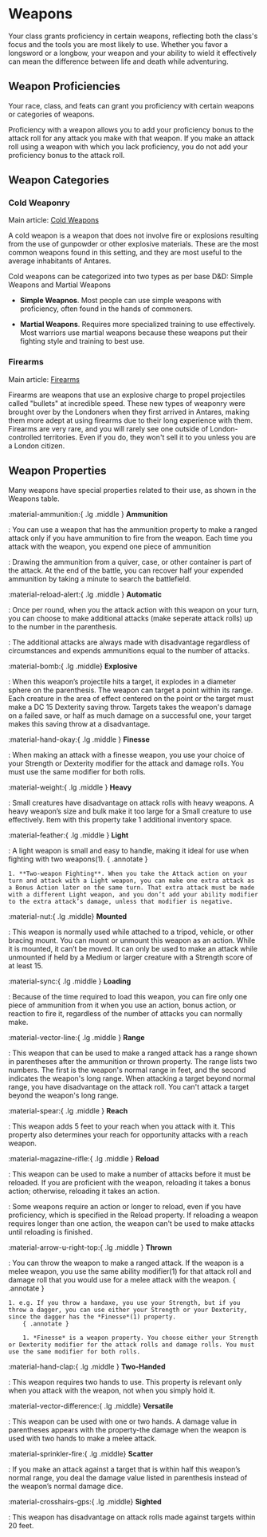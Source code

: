 # Weapons

Your class grants proficiency in certain weapons, reflecting both the class's focus and the tools you are most likely to use. Whether you favor a longsword or a longbow, your weapon and your ability to wield it effectively can mean the difference between life and death while adventuring.

## Weapon Proficiencies

Your race, class, and feats can grant you proficiency with certain weapons or categories of weapons. 

Proficiency with a weapon allows you to add your proficiency bonus to the attack roll for any attack you make with that weapon. If you make an attack roll using a weapon with which you lack proficiency, you do not add your proficiency bonus to the attack roll.

## Weapon Categories

### Cold Weaponry

Main article: [Cold Weapons](weapon-cold.md)

A cold weapon is a weapon that does not involve fire or explosions resulting from the use of gunpowder or other explosive materials. These are the most common weapons found in this setting, and they are most useful to the average inhabitants of Antares.

Cold weapons can be categorized into two types as per base D&D: Simple Weapons and Martial Weapons

- **Simple Weapnos**. Most people can use simple weapons with proficiency, often found in the hands of commoners.

- **Martial Weapons**. Requires more specialized training to use effectively. Most warriors use martial weapons because these weapons put their fighting style and training to best use.

### Firearms

Main article: [Firearms](weapon-firearm.md) 

Firearms are weapons that use an explosive charge to propel projectiles called "bullets" at incredible speed. These new types of weaponry were brought over by the Londoners when they first arrived in Antares, making them more adept at using firearms due to their long experience with them. Firearms are very rare, and you will rarely see one outside of London-controlled territories. Even if you do, they won't sell it to you unless you are a London citizen.

## Weapon Properties

Many weapons have special properties related to their use, as shown in the Weapons table.

:material-ammunition:{ .lg .middle } **Ammunition**

:   You can use a weapon that has the ammunition property to make a ranged attack only if you have ammunition to fire from the weapon. Each time you attack with the weapon, you expend one piece of ammunition

:   Drawing the ammunition from a quiver, case, or other container is part of the attack. At the end of the battle, you can recover half your expended ammunition by taking a minute to search the battlefield.

:material-reload-alert:{ .lg .middle } **Automatic**

:   Once per round, when you the attack action with this weapon on your turn, you can choose to make additional attacks (make seperate attack rolls) up to the number in the parenthesis. 

:   The additional attacks are always made with disadvantage regardless of circumstances and expends ammunitions equal to the number of attacks.

:material-bomb:{ .lg .middle} **Explosive**

:   When this weapon’s projectile hits a target, it explodes in a diameter sphere on the parenthesis. The weapon can target a point within its range. Each creature in the area of effect centered on the point or the target must make a DC 15 Dexterity saving throw. Targets takes the weapon's damage on a failed save, or half as much damage on a successful one, your target makes this saving throw at a disadvantage.

:material-hand-okay:{ .lg .middle } **Finesse**

:   When making an attack with a finesse weapon, you use your choice of your Strength or Dexterity modifier for the attack and damage rolls. You must use the same modifier for both rolls.

:material-weight:{ .lg .middle } **Heavy**

:   Small creatures have disadvantage on attack rolls with heavy weapons. A heavy weapon’s size and bulk make it too large for a Small creature to use effectively. Item with this property take 1 additional inventory space.

:material-feather:{ .lg .middle } **Light**

:   A light weapon is small and easy to handle, making it ideal for use when fighting with two weapons(1).
    { .annotate }

    1. **Two-weapon Fighting**. When you take the Attack action on your turn and attack with a Light weapon, you can make one extra attack as a Bonus Action later on the same turn. That extra attack must be made with a different Light weapon, and you don’t add your ability modifier to the extra attack’s damage, unless that modifier is negative.

:material-nut:{ .lg .middle} **Mounted**

:   This weapon is normally used while attached to a tripod, vehicle, or other bracing mount. You can mount or unmount this weapon as an action. While it is mounted, it can’t be moved. It can only be used to make an attack while unmounted if held by a Medium or larger creature with a Strength score of at least 15.

:material-sync:{ .lg .middle } **Loading**

:   Because of the time required to load this weapon, you can fire only one piece of ammunition from it when you use an action, bonus action, or reaction to fire it, regardless of the number of attacks you can normally make.

:material-vector-line:{ .lg .middle } **Range**

:   This weapon that can be used to make a ranged attack has a range shown in parentheses after the ammunition or thrown property. The range lists two numbers. The first is the weapon's normal range in feet, and the second indicates the weapon's long range. When attacking a target beyond normal range, you have disadvantage on the attack roll. You can't attack a target beyond the weapon's long range.

:material-spear:{ .lg .middle } **Reach**

:   This weapon adds 5 feet to your reach when you attack with it. This property also determines your reach for opportunity attacks with a reach weapon.

:material-magazine-rifle:{ .lg .middle } **Reload**

:   This weapon can be used to make a number of attacks before it must be reloaded. If you are proficient with the weapon, reloading it takes a bonus action; otherwise, reloading it takes an action. 

:   Some weapons require an action or longer to reload, even if you have proficiency, which is specified in the Reload property. If reloading a weapon requires longer than one action, the weapon can't be used to make attacks until reloading is finished.

:material-arrow-u-right-top:{ .lg .middle } **Thrown**

:   You can throw the weapon to make a ranged attack. If the weapon is a melee weapon, you use the same ability modifier(1) for that attack roll and damage roll that you would use for a melee attack with the weapon. 
    { .annotate }

    1. e.g. If you throw a handaxe, you use your Strength, but if you throw a dagger, you can use either your Strength or your Dexterity, since the dagger has the *Finesse*(1) property.
        { .annotate }

        1. *Finesse* is a weapon property. You choose either your Strength or Dexterity modifier for the attack rolls and damage rolls. You must use the same modifier for both rolls.

:material-hand-clap:{ .lg .middle } **Two-Handed**

:   This weapon requires two hands to use. This property is relevant only when you attack with the weapon, not when you simply hold it.

:material-vector-difference:{ .lg .middle} **Versatile**

:   This weapon can be used with one or two hands. A damage value in parentheses appears with the property-the damage when the weapon is used with two hands to make a melee attack.

:material-sprinkler-fire:{ .lg .middle} **Scatter**

:   If you make an attack against a target that is within half this weapon’s normal range, you deal the damage value listed in parenthesis instead of the weapon’s normal damage dice.

:material-crosshairs-gps:{ .lg .middle} **Sighted**

:   This weapon has disadvantage on attack rolls made against targets within 20 feet.



